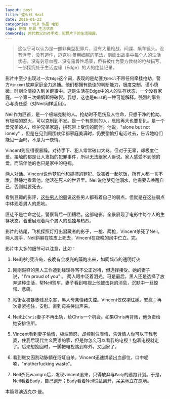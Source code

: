 ```yaml
---
layout: post
title: 盗火线 Heat
date: 2016-01-22
categories: WLR 作品 电影
tags: 剧情 犯罪 生活状态
onewords: 两代教父的对手戏，犯罪片下的生活揭露。
---
```

> 这似乎可以认为是一部非典型犯罪片，没有大量枪战、间谍、飙车镜头。没有浮夸，没有造作，迈克尔·曼用细腻的笔法，刻画出故事中每个人的生活状态。没有刻意血腥、没有露骨性场景，但有被作为警方教材的枪战描写。一部探究处于生活边缘（Edge）的人的绝佳记录。

影片中至少出现过一次`Edge`这个词，表现的是劫匪方`Neil`不带任何牵挂抢劫，警方`Vincent`放弃家庭全力追捕。他们都拥有绝佳的判断能力，极度克制，谨小慎微，时刻全情投入到关键事中。这是生活在Edge中的人的生存状态，一个没有家庭，一个第三次婚姻即将破裂。我想，这也是`Heat`的一种可能解释。强烈的事业心与责任感（对Neil同样适用）。

Neil作为匪首，是一个极端克制的人。抢劫时不愿伤及人性命，只想干净的抢劫。有极端的怒火，可以克制到不发。是一个有原则的人，危险再大也要复仇。是一个爱兄弟的人，维护兄弟家庭，拼死带上受伤的同伴。他说，"alone but not lonely" ，但是在见到周围伙伴都家庭美满时，仍要偷偷打电话过去，告诉她咱们能见一面吗，不是为一夜情。

Vincent则显得很暴躁。对待手下、犯人常常破口大骂，但对于无辜，却极度仁爱。接触的都是让人发指的犯罪事件，所以无法跟家人诉说。家人感受不到他的爱，而陪伴他的也只是家中的电视。

两人对话。Vincent说他梦见他和抓捕的罪犯、受害者一起吃饭，所有人都一言不发，静静地看着他。他活在死人的世界里。Neil说他梦见他溺水，他需要去唤醒自己，否则就要死去。

看到豆瓣的影评，[这些男人的弱](http://movie.douban.com/review/1236434/)说这些男人都有着自己的弱点，但就是在这些弱点中体现着男人的质地。

匪徒不是亡命之徒，警察背后一团糟糕。这部电影，全景展现了电影中每个人的生存状态，着重展现着两个男人的孤独与热烈。

影片的结尾，飞机探照灯打出潜藏者的影子，一枪、两枪，Vincent杀死了Neil。两人握手，Neil斜躺在铁皮上死去，Vincent在夜晚的风中伫立。完。

影片中太多的细节可以注意，比如：

1. Neil说的斐济岛，夜晚有会发光的藻跑出来，如同城市的通明灯火

2. 刚刚假释的黑人工作遭到经理辱骂不公正对待，但选择接受。她的妻子说，"I'm proud of you" 。 两人眼中泛着泪光。可是最后，黑人还是选择了放弃这种生活，帮Neil驾车。妻子看到电视上他被击毙的消息，沉默中一丝惊愕、悲痛。

3. 站街女被暴徒残忍杀害，黑人母亲情绪失控。Vincent仅仅抱住她，安慰；再次紧紧抱住，安慰。直到母亲哭出声来。

4. Neil让`Chris`妻子不再出轨，给Chris一个机会。如果Chris再背叛，他负责给她安排住所。

5. Vincent看到妻子偷情，极端愤怒，却控制住表情，告诉情人你可以干我老婆，住我后现代主义荒谬的家，但是你怎么可以看我的电视！抱着电视就走了。后来想挽回时，一脚把电视踹到车外，又回家了。

6. 看到继女因割动脉躺在浴缸自杀，Vincent迅速绑紧出血部位，口中呢喃，"motherfucking waste"。

7. Neil杀死waingro后，发现vincent追来，只得放弃与`Eady`的逃跑计划。于是，Neil看着Eady，自己跑开；Eady看着Neil慌乱离开，呆呆地立在原地。

本篇导演迈克尔·曼。